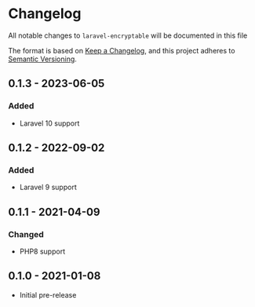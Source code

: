 # Changelog

All notable changes to `laravel-encryptable` will be documented in this file

The format is based on [Keep a Changelog](https://keepachangelog.com/en/1.0.0/),
and this project adheres to [Semantic Versioning](https://semver.org/spec/v2.0.0.html).

<!--- ## 1.0.0 - 2021-XX-XX
### Added
### Changed
### Fixed
### Removed --->

## 0.1.3 - 2023-06-05
### Added
 - Laravel 10 support

## 0.1.2 - 2022-09-02
### Added
- Laravel 9 support

 ## 0.1.1 - 2021-04-09
### Changed
- PHP8 support

## 0.1.0 - 2021-01-08
- Initial pre-release
